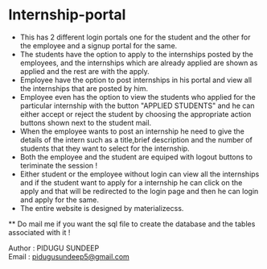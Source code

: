 # Internship-portal

- This has 2 different login portals one for the student and the other for the employee and a signup portal for the same.
- The students have the option to apply to the internships posted by the employees, and the internships which are already applied are shown as applied and the rest are with the apply.
- Employee have the option to post internships in his portal and view all the internships that are posted by him.
- Employee even has the option to view the students who applied for the particular internship with the button "APPLIED STUDENTS" and he can either accept or reject the student by choosing the appropriate action buttons shown next to the student mail.
- When the employee wants to post an internship he need to give the details of the intern such as a title,brief description and the number of students that they want to select for the internship.
- Both the employee and the student are equiped with logout buttons to teriminate the session !
- Either student or the employee without login can view all the internships and if the student want to apply for a internship he can click on the apply and that will be redirected to the login page and then he can login and apply for the same.
- The entire website is designed by materializecss.

** Do mail me if you want the sql file to create the database and the tables associated with it !

 Author : PIDUGU SUNDEEP </br>
 Email  : pidugusundeep5@gmail.com 
